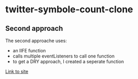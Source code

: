 # twitter-symbole-count-clone

## Second approach

The second approache uses: 

- an IIFE function
- calls multiple eventListeners to call one function
- to get a DRY approach, I created a seperate function

[Link to site](https://patrickschubert87.github.io/twitter-symbole-count-clone/)